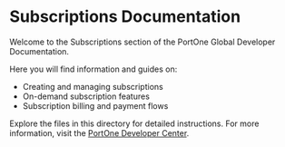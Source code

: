 # Subscriptions Documentation

Welcome to the Subscriptions section of the PortOne Global Developer Documentation.

Here you will find information and guides on:

- Creating and managing subscriptions
- On-demand subscription features
- Subscription billing and payment flows

Explore the files in this directory for detailed instructions. For more information, visit the [PortOne Developer Center](https://docs.portone.cloud/). 